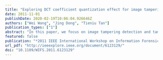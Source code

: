 ```yaml
---
title: "Exploring DCT coefficient quantization effect for image tampering localization"
date: 2011-11-01
publishDate: 2020-02-19T10:06:04.926646Z
authors: ["Wei Wang", "Jing Dong", "Tieniu Tan"]
publication_types: ["1"]
abstract: "In this paper, we focus on image tampering detection and tampered region localization. We find that the probability distributions of the DCT coefficients of a JEPG image will be influenced by tampering operation. Hence, we model the distributions of AC DCT coefficients of JPEG image and detect the tampered region from the unchanged region by using their different distributions. Based on an assumption of Laplacian distribution of unquantized AC DCT coefficients, Laplacian Mixture Model (LMM) is employed to model the quantized AC DCT coefficient distribution of a suspicious JPEG image. With the help of Expectation Maximization (EM) algorithm, the probability of an 8 x 8 block being tampered can be estimated; and then, a sophisticated image segmentation method, graph cut, is applied to determine the tampered region. Extensive experimental results on large scale databases prove the effectiveness of our proposed method which is suitable for different tampered region sizes at all levels including pixel, region and image level. © 2011 IEEE."
featured: false
publication: "*2011 IEEE International Workshop on Information Forensics and Security*"
url_pdf: "http://ieeexplore.ieee.org/document/6123129/"
doi: "10.1109/WIFS.2011.6123129"
---
```


